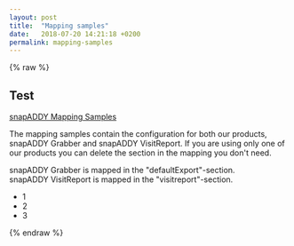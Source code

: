 ```yaml
---
layout: post
title:  "Mapping samples"
date:   2018-07-20 14:21:18 +0200
permalink: mapping-samples
---
```

{% raw %}
## Test
[snapADDY Mapping Samples](https://github.com/snapADDY/snapaddy-mapping-samples/tree/master)

The mapping samples contain the configuration for both our products, snapADDY Grabber and snapADDY VisitReport.
If you are using only one of our products you can delete the section in the mapping you don't need.

snapADDY Grabber is mapped in the "defaultExport"-section.  
snapADDY VisitReport is mapped in the "visitreport"-section.
- 1
- 2
- 3

{% endraw %}
